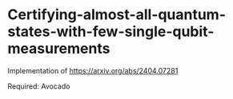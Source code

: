 # Certifying-almost-all-quantum-states-with-few-single-qubit-measurements
Implementation of https://arxiv.org/abs/2404.07281

Required:
Avocado
